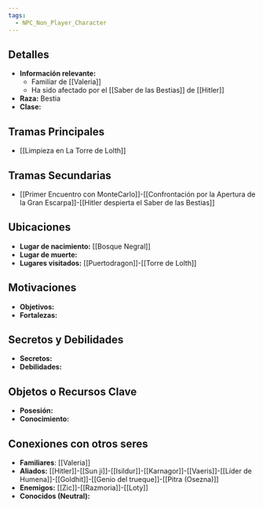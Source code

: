 ```yaml
---
tags:
  - NPC_Non_Player_Character
---
```

## Detalles
- **Información relevante:** 
	- Familiar de [[Valeria]]
	- Ha sido afectado por el [[Saber de las Bestias]] de [[Hitler]]
- **Raza:** Bestia
- **Clase:** 
  
## Tramas Principales
- [[Limpieza en La Torre de Lolth]]

## Tramas Secundarias
- [[Primer Encuentro con MonteCarlo]]-[[Confrontación por la Apertura de la Gran Escarpa]]-[[Hitler despierta el Saber de las Bestias]]

## Ubicaciones
- **Lugar de nacimiento:** [[Bosque Negral]]
- **Lugar de muerte:** 
- **Lugares visitados:** [[Puertodragon]]-[[Torre de Lolth]]

## Motivaciones
- **Objetivos:** 
- **Fortalezas:** 

## Secretos y Debilidades 
- **Secretos:** 
- **Debilidades:** 

## Objetos o Recursos Clave
- **Posesión:** 
- **Conocimiento:** 

## Conexiones con otros seres
- **Familiares**: [[Valeria]]
- **Aliados:** [[Hitler]]-[[Sun ji]]-[[Isildur]]-[[Karnagor]]-[[Vaeris]]-[[Líder de Humena]]-[[Goldhit]]-[[Genio del trueque]]-[[Pitra (Osezna)]]
- **Enemigos:** [[Zic]]-[[Razmoria]]-[[Loty]]
- **Conocidos (Neutral):** 